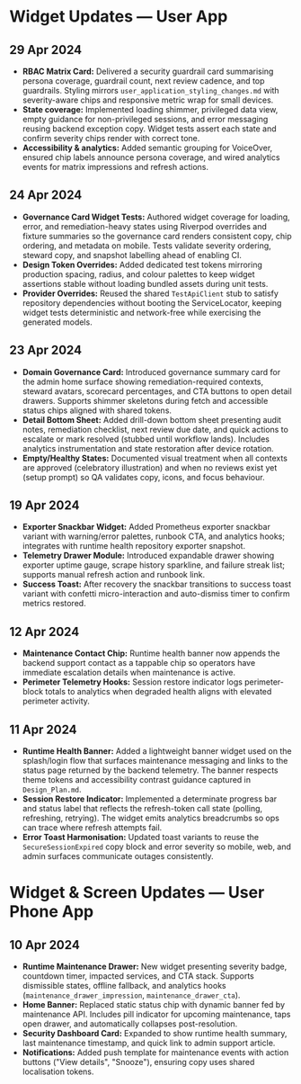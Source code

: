 # Widget Updates — User App

## 29 Apr 2024
- **RBAC Matrix Card:** Delivered a security guardrail card summarising persona
  coverage, guardrail count, next review cadence, and top guardrails. Styling
  mirrors `user_application_styling_changes.md` with severity-aware chips and
  responsive metric wrap for small devices.
- **State coverage:** Implemented loading shimmer, privileged data view, empty
  guidance for non-privileged sessions, and error messaging reusing backend
  exception copy. Widget tests assert each state and confirm severity chips
  render with correct tone.
- **Accessibility & analytics:** Added semantic grouping for VoiceOver, ensured
  chip labels announce persona coverage, and wired analytics events for matrix
  impressions and refresh actions.

## 24 Apr 2024
- **Governance Card Widget Tests:** Authored widget coverage for loading, error,
  and remediation-heavy states using Riverpod overrides and fixture summaries so
  the governance card renders consistent copy, chip ordering, and metadata on
  mobile. Tests validate severity ordering, steward copy, and snapshot labelling
  ahead of enabling CI.
- **Design Token Overrides:** Added dedicated test tokens mirroring production
  spacing, radius, and colour palettes to keep widget assertions stable without
  loading bundled assets during unit tests.
- **Provider Overrides:** Reused the shared `TestApiClient` stub to satisfy
  repository dependencies without booting the ServiceLocator, keeping widget
  tests deterministic and network-free while exercising the generated models.

## 23 Apr 2024
- **Domain Governance Card:** Introduced governance summary card for the admin
  home surface showing remediation-required contexts, steward avatars, scorecard
  percentages, and CTA buttons to open detail drawers. Supports shimmer skeletons
  during fetch and accessible status chips aligned with shared tokens.
- **Detail Bottom Sheet:** Added drill-down bottom sheet presenting audit notes,
  remediation checklist, next review due date, and quick actions to escalate or
  mark resolved (stubbed until workflow lands). Includes analytics instrumentation
  and state restoration after device rotation.
- **Empty/Healthy States:** Documented visual treatment when all contexts are
  approved (celebratory illustration) and when no reviews exist yet (setup prompt)
  so QA validates copy, icons, and focus behaviour.

## 19 Apr 2024
- **Exporter Snackbar Widget:** Added Prometheus exporter snackbar variant with warning/error palettes, runbook CTA, and analytics hooks; integrates with runtime health repository exporter snapshot.
- **Telemetry Drawer Module:** Introduced expandable drawer showing exporter uptime gauge, scrape history sparkline, and failure streak list; supports manual refresh action and runbook link.
- **Success Toast:** After recovery the snackbar transitions to success toast variant with confetti micro-interaction and auto-dismiss timer to confirm metrics restored.

## 12 Apr 2024
- **Maintenance Contact Chip:** Runtime health banner now appends the backend support contact as a tappable chip so operators
  have immediate escalation details when maintenance is active.
- **Perimeter Telemetry Hooks:** Session restore indicator logs perimeter-block totals to analytics when degraded health aligns
  with elevated perimeter activity.

## 11 Apr 2024
- **Runtime Health Banner:** Added a lightweight banner widget used on the splash/login flow that surfaces maintenance
  messaging and links to the status page returned by the backend telemetry. The banner respects theme tokens and accessibility
  contrast guidance captured in `Design_Plan.md`.
- **Session Restore Indicator:** Implemented a determinate progress bar and status label that reflects the refresh-token call
  state (polling, refreshing, retrying). The widget emits analytics breadcrumbs so ops can trace where refresh attempts fail.
- **Error Toast Harmonisation:** Updated toast variants to reuse the `SecureSessionExpired` copy block and error severity so
  mobile, web, and admin surfaces communicate outages consistently.
# Widget & Screen Updates — User Phone App

## 10 Apr 2024
- **Runtime Maintenance Drawer:** New widget presenting severity badge, countdown timer, impacted services, and CTA stack. Supports dismissible states, offline fallback, and analytics hooks (`maintenance_drawer_impression`, `maintenance_drawer_cta`).
- **Home Banner:** Replaced static status chip with dynamic banner fed by maintenance API. Includes pill indicator for upcoming maintenance, taps open drawer, and automatically collapses post-resolution.
- **Security Dashboard Card:** Expanded to show runtime health summary, last maintenance timestamp, and quick link to admin support article.
- **Notifications:** Added push template for maintenance events with action buttons ("View details", "Snooze"), ensuring copy uses shared localisation tokens.

